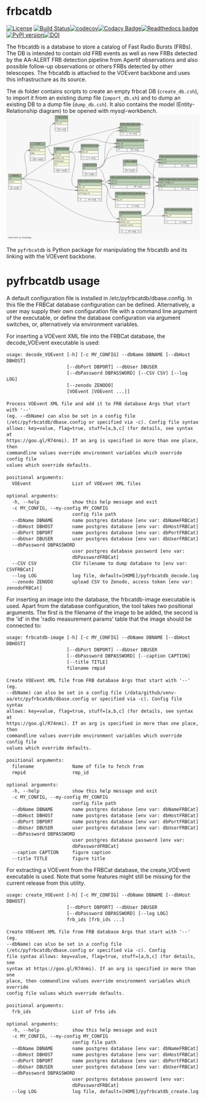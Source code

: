 # frbcatdb
[![License](https://img.shields.io/badge/License-Apache%202.0-blue.svg)](https://opensource.org/licenses/Apache-2.0)
[![Build Status](https://travis-ci.org/TRASAL/frbcatdb.svg?branch=master)](https://travis-ci.org/TRASAL/frbcatdb)[![codecov](https://codecov.io/gh/TRASAL/frbcatdb/branch/master/graph/badge.svg)](https://codecov.io/gh/TRASAL/frbcatdb)[![Codacy Badge](https://api.codacy.com/project/badge/Grade/de13488f778e4843a8922ee2417a3416)](https://www.codacy.com/app/omrubi/frbcatdb?utm_source=github.com&amp;utm_medium=referral&amp;utm_content=TRASAL/frbcatdb&amp;utm_campaign=Badge_Grade)[![Readthedocs badge](https://readthedocs.org/projects/frbcatdb/badge/)](http://frbcatdb.readthedocs.io/en/latest/?badge=latest)[![PyPI version](https://badge.fury.io/py/pyfrbcatdb.svg)](https://badge.fury.io/py/pyfrbcatdb)[![DOI](https://zenodo.org/badge/DOI/10.5281/zenodo.1326399.svg)](https://doi.org/10.5281/zenodo.1326399)

The frbcatdb is a database to store a catalog of Fast Radio Bursts (FRBs).
The DB is intended to contain old FRB events as well as new FRBs detected by the
AA-ALERT FRB detection pipeline from Apertif observations and also possible follow-up observations or others FRBs detected by other telescopes.
The frbcatdb is attached to the VOEvent backbone and uses this infrastructure as its source.

The `db` folder contains scripts to create an empty frbcat DB (`create_db.csh`),
to import it from an existing dump file (`import_db.sh`) and
to dump an existing DB to a dump file (`dump_db.csh`).
It also contains the model (Entity-Relationship diagram) to be opened with mysql-workbench. ![frbcatdb ER diagram](db/relationships.real.compact.png)

The `pyfrbcatdb` is Python package for manipulating the frbcatdb and its linking
with the VOEvent backbone.

# pyfrbcatdb usage
A default configuration file is installed in /etc/pyfrbcatdb/dbase.config. In this file the FRBCat database configuration can be defined. Alternatively, a user may supply their own configuration file with a command line argument of the executable, or define the database configuration via argument switches, or, alternatively via environment variables.

For inserting a VOEvent XML file into the FRBCat database, the decode_VOEvent executable is used:
```
usage: decode_VOEvent [-h] [-c MY_CONFIG] --dbName DBNAME [--dbHost DBHOST]
                      [--dbPort DBPORT] --dbUser DBUSER
                      [--dbPassword DBPASSWORD] [--CSV CSV] [--log LOG]
                      [--zenodo ZENODO]
                      [VOEvent [VOEvent ...]]

Process VOEvent XML file and add it to FRB database Args that start with '--'
(eg. --dbName) can also be set in a config file
(/etc/pyfrbcatdb/dbase.config or specified via -c). Config file syntax
allows: key=value, flag=true, stuff=[a,b,c] (for details, see syntax at
https://goo.gl/R74nmi). If an arg is specified in more than one place, then
commandline values override environment variables which override config file
values which override defaults.

positional arguments:
  VOEvent               List of VOEvent XML files

optional arguments:
  -h, --help            show this help message and exit
  -c MY_CONFIG, --my-config MY_CONFIG
                        config file path
  --dbName DBNAME       name postgres database [env var: dbNameFRBCat]
  --dbHost DBHOST       name postgres database [env var: dbHostFRBCat]
  --dbPort DBPORT       name postgres database [env var: dbPortFRBCat]
  --dbUser DBUSER       user postgres database [env var: dbUserFRBCat]
  --dbPassword DBPASSWORD
                        user postgres database password [env var:
                        dbPasswordFRBCat]
  --CSV CSV             CSV filename to dump database to [env var: CSVFRBCat]
  --log LOG             log file, default=[HOME]/pyfrbcatdb_decode.log
  --zenodo ZENODO       upload CSV to Zenodo, access token [env var: zenodoFRBCat]
```
For inserting an image into the database, the frbcatdb-image executable is used. Apart from the database configuration, the tool takes two positional arguments. The first is the filename of the image to be added, the second is the 'id' in the 'radio measurement params' table that the image should be connected to:
```
usage: frbcatdb-image [-h] [-c MY_CONFIG] --dbName DBNAME [--dbHost DBHOST]
                      [--dbPort DBPORT] --dbUser DBUSER
                      [--dbPassword DBPASSWORD] [--caption CAPTION]
                      [--title TITLE]
                      filename rmpid

Create VOEvent XML file from FRB database Args that start with '--' (eg.
--dbName) can also be set in a config file (/data/github/venv-
aa/etc/pyfrbcatdb/dbase.config or specified via -c). Config file syntax
allows: key=value, flag=true, stuff=[a,b,c] (for details, see syntax at
https://goo.gl/R74nmi). If an arg is specified in more than one place, then
commandline values override environment variables which override config file
values which override defaults.

positional arguments:
  filename              Name of file to fetch from
  rmpid                 rmp_id

optional arguments:
  -h, --help            show this help message and exit
  -c MY_CONFIG, --my-config MY_CONFIG
                        config file path
  --dbName DBNAME       name postgres database [env var: dbNameFRBCat]
  --dbHost DBHOST       name postgres database [env var: dbHostFRBCat]
  --dbPort DBPORT       name postgres database [env var: dbPortFRBCat]
  --dbUser DBUSER       user postgres database [env var: dbUserFRBCat]
  --dbPassword DBPASSWORD
                        user postgres database password [env var:
                        dbPasswordFRBCat]
  --caption CAPTION     figure caption
  --title TITLE         figure title
```

For extracting a VOEvent from the FRBCat database, the create_VOEvent executable is used. Note that some features might still be missing for the current release from this utility.
```
usage: create_VOEvent [-h] [-c MY_CONFIG] --dbName DBNAME [--dbHost DBHOST]
                      [--dbPort DBPORT] --dbUser DBUSER
                      [--dbPassword DBPASSWORD] [--log LOG]
                      frb_ids [frb_ids ...]

Create VOEvent XML file from FRB database Args that start with '--' (eg.
--dbName) can also be set in a config file
(/etc/pyfrbcatdb/dbase.config or specified via -c). Config
file syntax allows: key=value, flag=true, stuff=[a,b,c] (for details, see
syntax at https://goo.gl/R74nmi). If an arg is specified in more than one
place, then commandline values override environment variables which override
config file values which override defaults.

positional arguments:
  frb_ids               List of frbs ids

optional arguments:
  -h, --help            show this help message and exit
  -c MY_CONFIG, --my-config MY_CONFIG
                        config file path
  --dbName DBNAME       name postgres database [env var: dbNameFRBCat]
  --dbHost DBHOST       name postgres database [env var: dbHostFRBCat]
  --dbPort DBPORT       name postgres database [env var: dbPortFRBCat]
  --dbUser DBUSER       user postgres database [env var: dbUserFRBCat]
  --dbPassword DBPASSWORD
                        user postgres database password [env var:
                        dbPasswordFRBCat]
  --log LOG             log file, default=[HOME]/pyfrbcatdb_create.log
```
